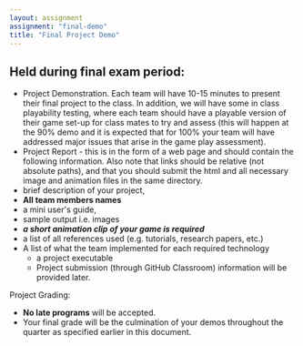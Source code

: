 ```yaml
---
layout: assignment
assignment: "final-demo"
title: "Final Project Demo"
---
```



## Held during final exam period:

- Project Demonstration. Each team will have 10-15 minutes to present their final project to the class.
  In addition, we will have some in class playability testing, where each team should have a playable version of their game set-up for class mates to try and assess
  (this will happen at the 90% demo and it is expected that for 100% your team will have addressed major issues that arise in the game play assessment).
- Project Report - this is in the form of a web page and should contain the following information.
  Also note that links should be relative (not absolute paths), and that you should submit the html and all necessary image and animation files in the same directory.
- brief description of your project,
- **All team members names**
- a mini user's guide,
- sample output i.e. images
- **_a short animation clip of your game is required_**
- a list of all references used (e.g. tutorials, research papers, etc.)
- A list of what the team implemented for each required technology
  - a project executable
  - Project submission (through GitHub Classroom) information will be provided later.

Project Grading:

- **No late programs** will be accepted.
- Your final grade will be the culmination of your demos throughout the quarter as specified earlier in this document.
